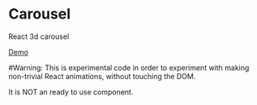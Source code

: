 # Carousel
React 3d carousel

[Demo](http://codepen.io/bobiblazeski/pen/ZGYzYd)


#Warning:
This is experimental code in order to experiment with making non-trivial React animations, without touching the DOM.

It is NOT an ready to use component.

